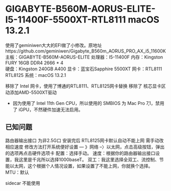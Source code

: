 # GIGABYTE-B560M-AORUS-ELITE-I5-11400F-5500XT-RTL8111 macOS 13.2.1
使用了geminiwen大大的EFI做了小修改。原地址https://github.com/geminiwen/Gigabyte_B560m_AORUS_PRO_AX_i5_11600K
主板：GIGABYTE-B560M-AORUS-ELITE
处理器：I5-11400F
内存：Kingston FURY 16GB DDR4 2666 * 4  
硬盘：Kingston 240GB A400
显卡：蓝宝石Sapphire 5500XT
网卡：RTL8111 RTL8125 
系统：macOS 13.2.1

  移除了 Intel 网卡，使用了博通的RTL8111、RTL8125网卡替换
  移除了 核芯显卡区动添加AMD-5500XT驱动
- 因为使用了 Intel 11th Gen CPU，所以使用的 SMBIOS 为 Mac Pro 7,1，禁用了 iGPU，不然硬件加速无法启用。


## 已知问题
路由器输出接口 为非2.5G口 安装完后 RTL8125网卡默认自动不能上网 需手动改 相应速度
    修改方法打开系统便好设置 — 》网络 –〉以太网，点击高级按钮，弹出的选项再点击硬件选项卡
    配置：选择手动。
    速度：根据你的路由器输出接口设置，我这里是千兆所以选择1000baseT。
    双工：我这里选择全双工、流控制、节能以太网，这个根据个人情况设置，如果设置了不能上网，你就换个选择。
    MTU：默认

sidecar 不能使用
